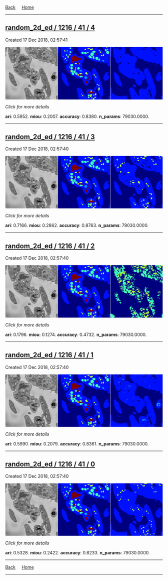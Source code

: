 
[Back](..)&nbsp;&nbsp;&nbsp;&nbsp;&nbsp;[Home](https://leapmanlab.github.io/snapshots)

---

<div class="summary"><a href="4"><h2>random_2d_ed / 1216 / 41 / 4</h2></a><p>Created 17 Dec 2018, 02:57:41
</p><a href="4"><img src="4/media/summary.png" align="center"></a><p>
<i>Click for more details</i>
</p></div>

**ari**: 0.5952. **miou**: 0.2007. **accuracy**: 0.8380. **n_params**: 79030.0000. 

---

<div class="summary"><a href="3"><h2>random_2d_ed / 1216 / 41 / 3</h2></a><p>Created 17 Dec 2018, 02:57:40
</p><a href="3"><img src="3/media/summary.png" align="center"></a><p>
<i>Click for more details</i>
</p></div>

**ari**: 0.7166. **miou**: 0.2862. **accuracy**: 0.8763. **n_params**: 79030.0000. 

---

<div class="summary"><a href="2"><h2>random_2d_ed / 1216 / 41 / 2</h2></a><p>Created 17 Dec 2018, 02:57:40
</p><a href="2"><img src="2/media/summary.png" align="center"></a><p>
<i>Click for more details</i>
</p></div>

**ari**: 0.1796. **miou**: 0.1274. **accuracy**: 0.4732. **n_params**: 79030.0000. 

---

<div class="summary"><a href="1"><h2>random_2d_ed / 1216 / 41 / 1</h2></a><p>Created 17 Dec 2018, 02:57:40
</p><a href="1"><img src="1/media/summary.png" align="center"></a><p>
<i>Click for more details</i>
</p></div>

**ari**: 0.5990. **miou**: 0.2079. **accuracy**: 0.8361. **n_params**: 79030.0000. 

---

<div class="summary"><a href="0"><h2>random_2d_ed / 1216 / 41 / 0</h2></a><p>Created 17 Dec 2018, 02:57:40
</p><a href="0"><img src="0/media/summary.png" align="center"></a><p>
<i>Click for more details</i>
</p></div>

**ari**: 0.5328. **miou**: 0.2422. **accuracy**: 0.8233. **n_params**: 79030.0000. 

---

[Back](..)&nbsp;&nbsp;&nbsp;&nbsp;&nbsp;[Home](https://leapmanlab.github.io/snapshots)

---